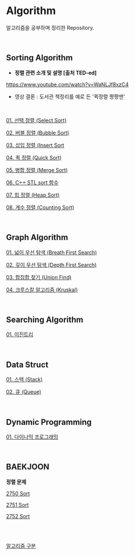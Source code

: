 # Algorithm

알고리즘을 공부하며 정리한 Repository.

<br/>

## Sorting Algorithm

* **정렬 관련 소개 및 설명 [출처 TED-ed]**

https://www.youtube.com/watch?v=WaNLJf8xzC4

* 영상 결론 : 도서관 책정리를 예로 든 '퀵정렬 짱짱맨'

<br/>

[01. 선택 정렬 (Select Sort)](docs/01_selection-sort.md)

[02. 버블 정렬 (Bubble Sort)](docs/02_bubble-sort.md)

[03. 삽입 정렬 (Insert Sort](docs/03_insert-sort.md)

[04. 퀵 정렬 (Quick Sort)](docs/04_quick-sort.md)

[05. 병합 정렬 (Merge Sort)](docs/05_merge-sort.md)

[06. C++ STL  sort 함수](docs/06_c++-stl-sort.md)

[07. 힙 정렬 (Heap Sort)](docs/07_heap-sort.md)

[08. 계수 정렬 (Counting Sort)](docs/08_counting-sort.md)

<br/>

## Graph Algorithm

[01. 넓이 우선 탐색 (Breath First Search)](docs/01_breath-first-search.md)

[02. 깊이 우선 탐색 (Depth First Search)](docs/02_depth-first-search.md)

[03. 합집합 찾기 (Union Find)](docs/03_union-find.md)

[04. 크루스칼 알고리즘 (Kruskal)](docs/04_kruskal-algorithm.md)

<br/>

## Searching Algorithm

[01. 이진트리](docs/01_binary-search.md)

<br/>

## Data Struct

[01. 스택 (Stack)](docs/01_stack-datastruct.md)

[02. 큐 (Queue)](docs/02_queue-datastruct.md)

<br/>

## Dynamic Programming

[01. 다이나믹 프로그래밍](docs/01_dynamic-programming.md)

<br/>

## BAEKJOON

**정렬 문제**

[2750 Sort](docs/baekjoon/sort/2750_sort-numbers.md)

[2751 Sort](docs/baekjoon/sort/2751_sort-numbers.md)

[2752 Sort](docs/baekjoon/sort/2752_sort-numbers.md)

<br/>

<br/>

[알고리즘 구분](http://www.ktword.co.kr/abbr_view.php?m_temp1=5735&id=136)

